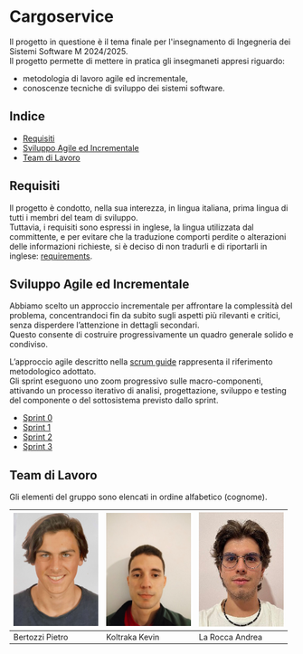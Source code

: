 # Cargoservice

Il progetto in questione è il tema finale per l'insegnamento di Ingegneria dei Sistemi Software M 2024/2025.  
Il progetto permette di mettere in pratica gli insegmaneti appresi riguardo:
- metodologia di lavoro agile ed incrementale,
- conoscenze tecniche di sviluppo dei sistemi software.

## Indice

- [Requisiti](#requisiti)
- [Sviluppo Agile ed Incrementale](#sviluppo-agile-ed-incrementale)
- [Team di Lavoro](#team-di-lavoro)

## Requisiti

Il progetto è condotto, nella sua interezza, in lingua italiana, prima lingua di tutti i membri del team di sviluppo.  
Tuttavia, i requisiti sono espressi in inglese, la lingua utilizzata dal committente, e per evitare che la traduzione comporti perdite o alterazioni delle informazioni richieste, si è deciso di non tradurli e di riportarli in inglese: [requirements](requirements).

## Sviluppo Agile ed Incrementale

Abbiamo scelto un approccio incrementale per affrontare la complessità del problema, concentrandoci fin da subito sugli aspetti più rilevanti e critici, senza disperdere l’attenzione in dettagli secondari.  
Questo consente di costruire progressivamente un quadro generale solido e condiviso.

L’approccio agile descritto nella [scrum guide](https://scrumguides.org/) rappresenta il riferimento metodologico adottato.  
Gli sprint eseguono uno zoom progressivo sulle macro-componenti, attivando un processo iterativo di analisi, progettazione, sviluppo e testing del componente o del sottosistema previsto dallo sprint.

- [Sprint 0](sprint0)
- [Sprint 1](sprint1)
- [Sprint 2](sprint2)
- [Sprint 3](sprint3)

## Team di Lavoro

Gli elementi del gruppo sono elencati in ordine alfabetico (cognome).

| <img src="team/pietro.jpg" width="150"/> | <img src="team/kevin.jpg" width="150"/> | <img src="team/andrea.jpg" width="150"/> |
|-----------------------|-----------------------|-----------------------|
| Bertozzi Pietro       | Koltraka Kevin        | La Rocca Andrea       |